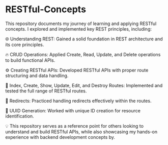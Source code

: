 # RESTful-Concepts

This repository documents my journey of learning and applying RESTful concepts. I explored and implemented key REST principles, including:

🌐 Understanding REST: Gained a solid foundation in REST architecture and its core principles.

🔥 CRUD Operations: Applied Create, Read, Update, and Delete operations to build functional APIs.

⚙️ Creating RESTful APIs: Developed RESTful APIs with proper route structuring and data handling.

📄 Index, Create, Show, Update, Edit, and Destroy Routes: Implemented and tested the full range of RESTful routes.

🔀 Redirects: Practiced handling redirects effectively within the routes.

🔑 UUID Generation: Worked with unique ID creation for resource identification.

💡 This repository serves as a reference point for others looking to understand and build RESTful APIs, while also showcasing my hands-on experience with backend development concepts by.
